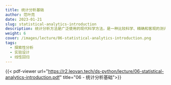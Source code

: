 ```yaml
---
title: 统计分析基础
author: 范叶亮
date: 2023-01-21
slug: statistical-analytics-introduction
description: 统计分析方法是广泛使用的现代科学方法，是一种比较科学、精确和客观的测评方法。
weight: 6
cover: /images/lecture/06-statistical-analytics-introduction.png
tags:
  - 探索性分析
  - 实验设计
  - 线性回归
---
```


{{< pdf-viewer url="https://r2.leovan.tech/ds-python/lecture/06-statistical-analytics-introduction.pdf" title="06 - 统计分析基础">}}
